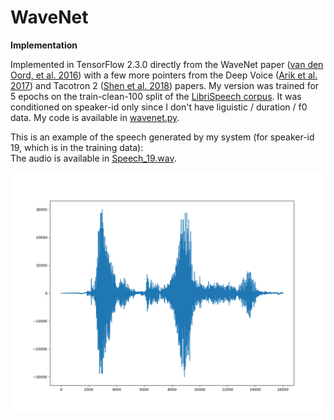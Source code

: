 # WaveNet
<b>Implementation</b>

Implemented in TensorFlow 2.3.0 directly from the WaveNet paper (<a href=https://arxiv.org/abs/1609.03499>van den Oord, et al. 2016</a>) with a few more pointers from the Deep Voice (<a href=https://arxiv.org/abs/1702.07825>Arik et al. 2017</a>) and Tacotron 2 (<a href=https://arxiv.org/abs/1712.05884>Shen et al. 2018</a>) papers.  My version was trained for 5 epochs on the train-clean-100 split of the <a href=https://www.openslr.org/12>LibriSpeech corpus</a>.  It was conditioned on speaker-id only since I don't have liguistic / duration / f0 data.  My code is available in <a href=https://github.com/redonovan/WaveNet/blob/main/wavenet.py>wavenet.py</a>.

This is an example of the speech generated by my system (for speaker-id 19, which is in the training data):<BR>
The audio is available in <a href=https://github.com/redonovan/WaveNet/blob/main/Speech_19.wav>Speech_19.wav</a>.

![generated speech waveform picture](https://github.com/redonovan/WaveNet/blob/main/Speech_19.png)

